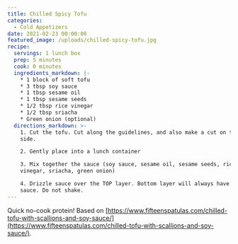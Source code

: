 ```yaml
---
title: Chilled Spicy Tofu
categories:
  - Cold Appetizers
date: 2021-02-23 00:00:00
featured_image: /uploads/chilled-spicy-tofu.jpg
recipe:
  servings: 1 lunch box
  prep: 5 minutes
  cook: 0 minutes
  ingredients_markdown: |-
    * 1 block of soft tofu
    * 3 tbsp soy sauce
    * 1 tbsp sesame oil
    * 1 tbsp sesame seeds
    * 1/2 tbsp rice vinegar
    * 1/2 tbsp sriacha
    * Green onion (optional)
  directions_markdown: >-
    1. Cut the tofu. Cut along the guidelines, and also make a cut on the depth
    side.

    2. Gently place into a lunch container

    3. Mix together the sauce (soy sauce, sesame oil, sesame seeds, rice
    vinegar, sriacha, green onion)

    4. Drizzle sauce over the TOP layer. Bottom layer will always have enough
    sauce. Do not shake.
---
```


Quick no-cook protein\! Based on&nbsp;[https://www.fifteenspatulas.com/chilled-tofu-with-scallions-and-soy-sauce/](https://www.fifteenspatulas.com/chilled-tofu-with-scallions-and-soy-sauce/).
